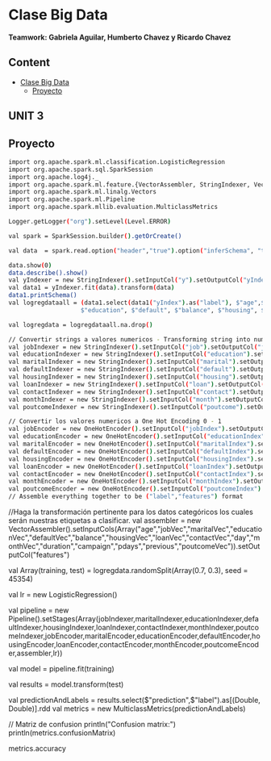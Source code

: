 # Clase Big Data
**Teamwork: Gabriela Aguilar, Humberto Chavez y Ricardo Chavez**

## Content
- [Clase Big Data](#clase-big-data)
  * [Proyecto](#proyecto)

## UNIT 3

## Proyecto


```sh
import org.apache.spark.ml.classification.LogisticRegression
import org.apache.spark.sql.SparkSession
import org.apache.log4j._
import org.apache.spark.ml.feature.{VectorAssembler, StringIndexer, VectorIndexer, OneHotEncoder}
import org.apache.spark.ml.linalg.Vectors
import org.apache.spark.ml.Pipeline
import org.apache.spark.mllib.evaluation.MulticlassMetrics
```
```sh
Logger.getLogger("org").setLevel(Level.ERROR)

```

```sh
val spark = SparkSession.builder().getOrCreate()

val data  = spark.read.option("header","true").option("inferSchema", "true").format("csv").load("bank-full.csv")
```
```sh
data.show(0)
data.describe().show()
val yIndexer = new StringIndexer().setInputCol("y").setOutputCol("yIndex")
val data1 = yIndexer.fit(data).transform(data)
data1.printSchema()
val logregdataall = (data1.select(data1("yIndex").as("label"), $"age",$"job", $"marital",
                    $"education", $"default", $"balance", $"housing", $"loan", $"contact", $"day", $"month", $"duration", $"campaign", $"pdays", $"previous", $"poutcome"))
```
```sh
val logregdata = logregdataall.na.drop()
```
```sh
// Convertir strings a valores numericos - Transforming string into numerical values
val jobIndexer = new StringIndexer().setInputCol("job").setOutputCol("jobIndex")
val educationIndexer = new StringIndexer().setInputCol("education").setOutputCol("educationIndex")
val maritalIndexer = new StringIndexer().setInputCol("marital").setOutputCol("maritalIndex")
val defaultIndexer = new StringIndexer().setInputCol("default").setOutputCol("defaultIndex")
val housingIndexer = new StringIndexer().setInputCol("housing").setOutputCol("housingIndex")
val loanIndexer = new StringIndexer().setInputCol("loan").setOutputCol("loanIndex")
val contactIndexer = new StringIndexer().setInputCol("contact").setOutputCol("contactIndex")
val monthIndexer = new StringIndexer().setInputCol("month").setOutputCol("monthIndex")
val poutcomeIndexer = new StringIndexer().setInputCol("poutcome").setOutputCol("poutcomeIndex")
```

```sh
// Convertir los valores numericos a One Hot Encoding 0 - 1
val jobEncoder = new OneHotEncoder().setInputCol("jobIndex").setOutputCol("jobVec")
val educationEncoder = new OneHotEncoder().setInputCol("educationIndex").setOutputCol("educationVec")
val maritalEncoder = new OneHotEncoder().setInputCol("maritalIndex").setOutputCol("maritalVec")
val defaultEncoder = new OneHotEncoder().setInputCol("defaultIndex").setOutputCol("defaultVec")
val housingEncoder = new OneHotEncoder().setInputCol("housingIndex").setOutputCol("housingVec")
val loanEncoder = new OneHotEncoder().setInputCol("loanIndex").setOutputCol("loanVec")
val contactEncoder = new OneHotEncoder().setInputCol("contactIndex").setOutputCol("contactVec")
val monthEncoder = new OneHotEncoder().setInputCol("monthIndex").setOutputCol("monthVec")
val poutcomeEncoder = new OneHotEncoder().setInputCol("poutcomeIndex").setOutputCol("poutcomeVec")
// Assemble everything together to be ("label","features") format

```
//Haga la transformación pertinente para los datos categóricos los cuales serán nuestras etiquetas a clasificar.
val assembler = new VectorAssembler().setInputCols(Array("age","jobVec","maritalVec","educationVec","defaultVec","balance","housingVec","loanVec","contactVec","day","monthVec","duration","campaign","pdays","previous","poutcomeVec")).setOutputCol("features")

val Array(training, test) = logregdata.randomSplit(Array(0.7, 0.3), seed = 45354)

val lr = new LogisticRegression()

val pipeline = new Pipeline().setStages(Array(jobIndexer,maritalIndexer,educationIndexer,defaultIndexer,housingIndexer,loanIndexer,contactIndexer,monthIndexer,poutcomeIndexer,jobEncoder,maritalEncoder,educationEncoder,defaultEncoder,housingEncoder,loanEncoder,contactEncoder,monthEncoder,poutcomeEncoder,assembler,lr))

val model = pipeline.fit(training)

val results = model.transform(test)

val predictionAndLabels = results.select($"prediction",$"label").as[(Double, Double)].rdd
val metrics = new MulticlassMetrics(predictionAndLabels)

// Matriz de confusion
println("Confusion matrix:")
println(metrics.confusionMatrix)

metrics.accuracy
```